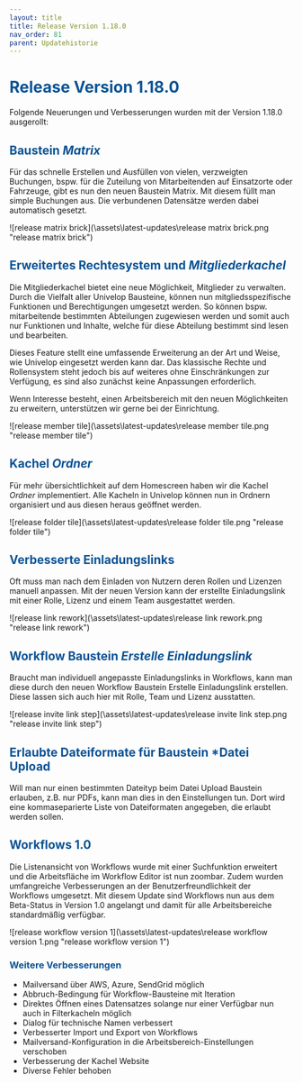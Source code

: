 ```yaml
---
layout: title
title: Release Version 1.18.0
nav_order: 81
parent: Updatehistorie
---
```


# <span style="color:#0b5394">**Release Version 1.18.0**</span>

Folgende Neuerungen und Verbesserungen wurden mit der Version 1.18.0 ausgerollt:

## <span style="color:#0b5394">**Baustein _Matrix_**</span>

Für das schnelle Erstellen und Ausfüllen von vielen, verzweigten Buchungen,
bspw. für die Zuteilung von Mitarbeitenden auf Einsatzorte oder Fahrzeuge, gibt es nun den neuen Baustein Matrix.
Mit diesem füllt man simple Buchungen aus. Die verbundenen Datensätze werden dabei automatisch gesetzt.

![release matrix brick](\assets\latest-updates\release matrix brick.png "release matrix brick")

## <span style="color:#0b5394">**Erweitertes Rechtesystem und _Mitgliederkachel_**</span>

Die Mitgliederkachel bietet eine neue Möglichkeit, Mitglieder zu verwalten.
Durch die Vielfalt aller Univelop Bausteine, können nun mitgliedsspezifische Funktionen und Berechtigungen umgesetzt werden. So können bspw. mitarbeitende bestimmten Abteilungen zugewiesen werden und somit auch nur Funktionen und Inhalte, welche für diese Abteilung bestimmt sind lesen und bearbeiten.

Dieses Feature stellt eine umfassende Erweiterung an der Art und Weise, wie Univelop eingesetzt werden kann dar. Das klassische Rechte und Rollensystem steht jedoch bis auf weiteres ohne Einschränkungen zur Verfügung, es sind also zunächst keine Anpassungen erforderlich.

Wenn Interesse besteht, einen Arbeitsbereich mit den neuen Möglichkeiten zu erweitern, unterstützen wir gerne bei der Einrichtung.

![release member tile](\assets\latest-updates\release member tile.png "release member tile")

## <span style="color:#0b5394">**Kachel _Ordner_**</span>

Für mehr übersichtlichkeit auf dem Homescreen haben wir die Kachel _Ordner_ implementiert.
Alle Kacheln in Univelop können nun in Ordnern organisiert und aus diesen heraus geöffnet werden.

![release folder tile](\assets\latest-updates\release folder tile.png "release folder tile")

## <span style="color:#0b5394">**Verbesserte Einladungslinks**</span>

Oft muss man nach dem Einladen von Nutzern deren Rollen und Lizenzen manuell anpassen.
Mit der neuen Version kann der erstellte Einladungslink mit einer Rolle, Lizenz und einem Team ausgestattet werden.

![release link rework](\assets\latest-updates\release link rework.png "release link rework")

## <span style="color:#0b5394">**Workflow Baustein _Erstelle Einladungslink_**</span>

Braucht man individuell angepasste Einladungslinks in Workflows, kann man diese durch den neuen Workflow Baustein Erstelle Einladungslink erstellen.
Diese lassen sich auch hier mit Rolle, Team und Lizenz ausstatten.

![release invite link step](\assets\latest-updates\release invite link step.png "release invite link step")

## <span style="color:#0b5394">**Erlaubte Dateiformate für Baustein \*Datei Upload**</span>

Will man nur einen bestimmten Dateityp beim Datei Upload Baustein erlauben, z.B. nur PDFs, kann man dies in den Einstellungen tun.
Dort wird eine kommaseparierte Liste von Dateiformaten angegeben, die erlaubt werden sollen.

## <span style="color:#0b5394">**Workflows 1.0**</span>

Die Listenansicht von Workflows wurde mit einer Suchfunktion erweitert und die Arbeitsfläche im Workflow Editor ist nun zoombar.
Zudem wurden umfangreiche Verbesserungen an der Benutzerfreundlichkeit der Workflows umgesetzt.
Mit diesem Update sind Workflows nun aus dem Beta-Status in Version 1.0 angelangt und damit für alle Arbeitsbereiche standardmäßig verfügbar.

![release workflow version 1](\assets\latest-updates\release workflow version 1.png "release workflow version 1")

### <span style="color:#0b5394">**Weitere Verbesserungen**</span>

-   Mailversand über AWS, Azure, SendGrid möglich
-   Abbruch-Bedingung für Workflow-Bausteine mit Iteration
-   Direktes Öffnen eines Datensatzes solange nur einer Verfügbar nun auch in Filterkacheln möglich
-   Dialog für technische Namen verbessert
-   Verbesserter Import und Export von Workflows
-   Mailversand-Konfiguration in die Arbeitsbereich-Einstellungen verschoben
-   Verbesserung der Kachel Website
-   Diverse Fehler behoben
